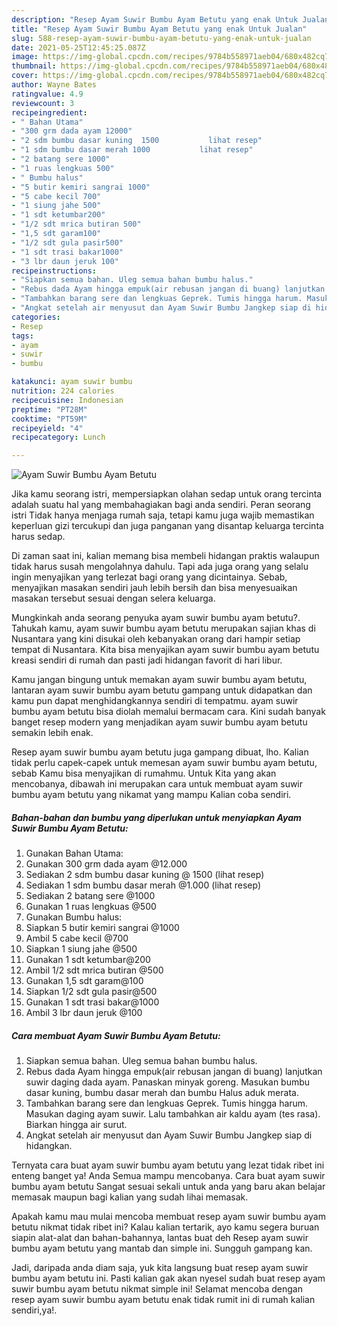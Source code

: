 ```yaml
---
description: "Resep Ayam Suwir Bumbu Ayam Betutu yang enak Untuk Jualan"
title: "Resep Ayam Suwir Bumbu Ayam Betutu yang enak Untuk Jualan"
slug: 588-resep-ayam-suwir-bumbu-ayam-betutu-yang-enak-untuk-jualan
date: 2021-05-25T12:45:25.087Z
image: https://img-global.cpcdn.com/recipes/9784b558971aeb04/680x482cq70/ayam-suwir-bumbu-ayam-betutu-foto-resep-utama.jpg
thumbnail: https://img-global.cpcdn.com/recipes/9784b558971aeb04/680x482cq70/ayam-suwir-bumbu-ayam-betutu-foto-resep-utama.jpg
cover: https://img-global.cpcdn.com/recipes/9784b558971aeb04/680x482cq70/ayam-suwir-bumbu-ayam-betutu-foto-resep-utama.jpg
author: Wayne Bates
ratingvalue: 4.9
reviewcount: 3
recipeingredient:
- " Bahan Utama"
- "300 grm dada ayam 12000"
- "2 sdm bumbu dasar kuning  1500           lihat resep"
- "1 sdm bumbu dasar merah 1000           lihat resep"
- "2 batang sere 1000"
- "1 ruas lengkuas 500"
- " Bumbu halus"
- "5 butir kemiri sangrai 1000"
- "5 cabe kecil 700"
- "1 siung jahe 500"
- "1 sdt ketumbar200"
- "1/2 sdt mrica butiran 500"
- "1,5 sdt garam100"
- "1/2 sdt gula pasir500"
- "1 sdt trasi bakar1000"
- "3 lbr daun jeruk 100"
recipeinstructions:
- "Siapkan semua bahan. Uleg semua bahan bumbu halus."
- "Rebus dada Ayam hingga empuk(air rebusan jangan di buang) lanjutkan suwir daging dada ayam. Panaskan minyak goreng. Masukan bumbu dasar kuning, bumbu dasar merah dan bumbu Halus aduk merata."
- "Tambahkan barang sere dan lengkuas Geprek. Tumis hingga harum. Masukan daging ayam suwir. Lalu tambahkan air kaldu ayam (tes rasa). Biarkan hingga air surut."
- "Angkat setelah air menyusut dan Ayam Suwir Bumbu Jangkep siap di hidangkan."
categories:
- Resep
tags:
- ayam
- suwir
- bumbu

katakunci: ayam suwir bumbu 
nutrition: 224 calories
recipecuisine: Indonesian
preptime: "PT28M"
cooktime: "PT59M"
recipeyield: "4"
recipecategory: Lunch

---
```



![Ayam Suwir Bumbu Ayam Betutu](https://img-global.cpcdn.com/recipes/9784b558971aeb04/680x482cq70/ayam-suwir-bumbu-ayam-betutu-foto-resep-utama.jpg)

Jika kamu seorang istri, mempersiapkan olahan sedap untuk orang tercinta adalah suatu hal yang membahagiakan bagi anda sendiri. Peran seorang istri Tidak hanya menjaga rumah saja, tetapi kamu juga wajib memastikan keperluan gizi tercukupi dan juga panganan yang disantap keluarga tercinta harus sedap.

Di zaman  saat ini, kalian memang bisa membeli hidangan praktis walaupun tidak harus susah mengolahnya dahulu. Tapi ada juga orang yang selalu ingin menyajikan yang terlezat bagi orang yang dicintainya. Sebab, menyajikan masakan sendiri jauh lebih bersih dan bisa menyesuaikan masakan tersebut sesuai dengan selera keluarga. 



Mungkinkah anda seorang penyuka ayam suwir bumbu ayam betutu?. Tahukah kamu, ayam suwir bumbu ayam betutu merupakan sajian khas di Nusantara yang kini disukai oleh kebanyakan orang dari hampir setiap tempat di Nusantara. Kita bisa menyajikan ayam suwir bumbu ayam betutu kreasi sendiri di rumah dan pasti jadi hidangan favorit di hari libur.

Kamu jangan bingung untuk memakan ayam suwir bumbu ayam betutu, lantaran ayam suwir bumbu ayam betutu gampang untuk didapatkan dan kamu pun dapat menghidangkannya sendiri di tempatmu. ayam suwir bumbu ayam betutu bisa diolah memalui bermacam cara. Kini sudah banyak banget resep modern yang menjadikan ayam suwir bumbu ayam betutu semakin lebih enak.

Resep ayam suwir bumbu ayam betutu juga gampang dibuat, lho. Kalian tidak perlu capek-capek untuk memesan ayam suwir bumbu ayam betutu, sebab Kamu bisa menyajikan di rumahmu. Untuk Kita yang akan mencobanya, dibawah ini merupakan cara untuk membuat ayam suwir bumbu ayam betutu yang nikamat yang mampu Kalian coba sendiri.

<!--inarticleads1-->

##### Bahan-bahan dan bumbu yang diperlukan untuk menyiapkan Ayam Suwir Bumbu Ayam Betutu:

1. Gunakan  Bahan Utama:
1. Gunakan 300 grm dada ayam @12.000
1. Sediakan 2 sdm bumbu dasar kuning @ 1500           (lihat resep)
1. Sediakan 1 sdm bumbu dasar merah @1.000           (lihat resep)
1. Sediakan 2 batang sere @1000
1. Gunakan 1 ruas lengkuas @500
1. Gunakan  Bumbu halus:
1. Siapkan 5 butir kemiri sangrai @1000
1. Ambil 5 cabe kecil @700
1. Siapkan 1 siung jahe @500
1. Gunakan 1 sdt ketumbar@200
1. Ambil 1/2 sdt mrica butiran @500
1. Gunakan 1,5 sdt garam@100
1. Siapkan 1/2 sdt gula pasir@500
1. Gunakan 1 sdt trasi bakar@1000
1. Ambil 3 lbr daun jeruk @100




<!--inarticleads2-->

##### Cara membuat Ayam Suwir Bumbu Ayam Betutu:

1. Siapkan semua bahan. Uleg semua bahan bumbu halus.
1. Rebus dada Ayam hingga empuk(air rebusan jangan di buang) lanjutkan suwir daging dada ayam. Panaskan minyak goreng. Masukan bumbu dasar kuning, bumbu dasar merah dan bumbu Halus aduk merata.
1. Tambahkan barang sere dan lengkuas Geprek. Tumis hingga harum. Masukan daging ayam suwir. Lalu tambahkan air kaldu ayam (tes rasa). Biarkan hingga air surut.
1. Angkat setelah air menyusut dan Ayam Suwir Bumbu Jangkep siap di hidangkan.




Ternyata cara buat ayam suwir bumbu ayam betutu yang lezat tidak ribet ini enteng banget ya! Anda Semua mampu mencobanya. Cara buat ayam suwir bumbu ayam betutu Sangat sesuai sekali untuk anda yang baru akan belajar memasak maupun bagi kalian yang sudah lihai memasak.

Apakah kamu mau mulai mencoba membuat resep ayam suwir bumbu ayam betutu nikmat tidak ribet ini? Kalau kalian tertarik, ayo kamu segera buruan siapin alat-alat dan bahan-bahannya, lantas buat deh Resep ayam suwir bumbu ayam betutu yang mantab dan simple ini. Sungguh gampang kan. 

Jadi, daripada anda diam saja, yuk kita langsung buat resep ayam suwir bumbu ayam betutu ini. Pasti kalian gak akan nyesel sudah buat resep ayam suwir bumbu ayam betutu nikmat simple ini! Selamat mencoba dengan resep ayam suwir bumbu ayam betutu enak tidak rumit ini di rumah kalian sendiri,ya!.

